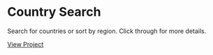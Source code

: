 # Country Search

Search for countries or sort by region. Click through for more details.

[View Project](https://country-search-pi.now.sh/)
